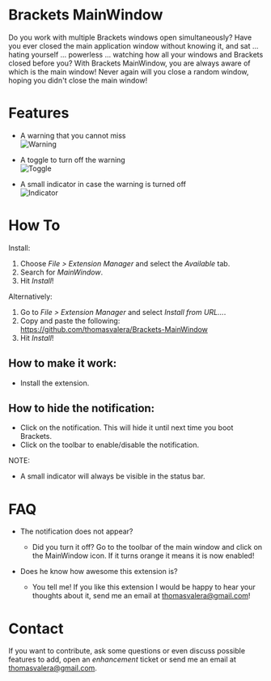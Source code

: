 Brackets MainWindow
===================

Do you work with multiple Brackets windows open simultaneously?
Have you ever closed the main application window without knowing it, and sat ... hating yourself ... powerless ... watching how all your windows and Brackets closed before you?
With Brackets MainWindow, you are always aware of which is the main window!
Never again will you close a random window, hoping you didn't close the main window!

Features
===================

* A warning that you cannot miss  
![Warning](https://raw.github.com/thomasvalera/Brackets-MainWindow/master/images/Brackets-MainWindow-notification.png)

* A toggle to turn off the warning  
![Toggle](https://raw.github.com/thomasvalera/Brackets-MainWindow/master/images/Brackets-MainWindow-toolbar.png)

* A small indicator in case the warning is turned off  
![Indicator](https://raw.github.com/thomasvalera/Brackets-MainWindow/master/images/Brackets-MainWindow-indicator.png)

How To
===================

Install:

1. Choose _File > Extension Manager_ and select the _Available_ tab.
2. Search for _MainWindow_.
3. Hit _Install_!

Alternatively:

1. Go to _File > Extension Manager_ and select _Install from URL..._.
2. Copy and paste the following: https://github.com/thomasvalera/Brackets-MainWindow
3. Hit _Install_!

How to make it work:
--------------------

* Install the extension.

How to hide the notification:
--------------------
* Click on the notification. This will hide it until next time you boot Brackets.
* Click on the toolbar to enable/disable the notification.

NOTE:

* A small indicator will always be visible in the status bar.

FAQ
===================

* The notification does not appear?
  - Did you turn it off? Go to the toolbar of the main window and click on the MainWindow icon. If it turns orange it means it is now enabled!
  
* Does he know how awesome this extension is?
  - You tell me! If you like this extension I would be happy to hear your thoughts about it, send me an email at thomasvalera@gmail.com!

Contact
===================
If you want to contribute, ask some questions or even discuss possible features to add, open an _enhancement_ ticket or send me an email at thomasvalera@gmail.com.